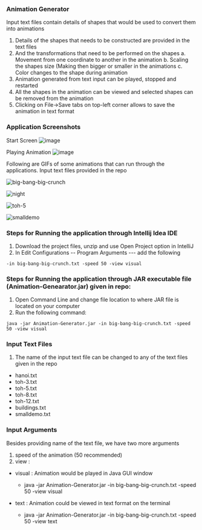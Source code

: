 ### Animation Generator
Input text files contain details of shapes that would be used to convert them into animations
1.  Details of the shapes that needs to be constructed are provided in the text files
2. And the transformations that need to be performed on the shapes 
	a. Movement from one coordinate to another in the animation
	b. Scaling the shapes size (Making then bigger or smaller in the animations
	c. Color changes to the shape during animation	
3. Animation generated from text input can be played, stopped and restarted 
4. All the shapes in the animation can be viewed and selected shapes can be removed from the animation
5. Clicking on File->Save tabs on top-left corner allows to save the animation in text format

### Application Screenshots
Start Screen
![image](https://user-images.githubusercontent.com/29174853/103982832-41eab100-5152-11eb-921c-0f13387148bb.png)

Playing Animation
![image](https://user-images.githubusercontent.com/29174853/103983205-da813100-5152-11eb-8311-7a6b7f66b806.png)


Following are GIFs of some animations that can run through the applications. Input text files provided in the repo


![big-bang-big-crunch](https://user-images.githubusercontent.com/29174853/103983407-2fbd4280-5153-11eb-82ab-b90e27899cb1.gif)

![night](https://user-images.githubusercontent.com/29174853/103983557-71e68400-5153-11eb-8614-83776d80cb99.gif)

![toh-5](https://user-images.githubusercontent.com/29174853/103983611-87f44480-5153-11eb-9d24-4acbe732e817.gif)

![smalldemo](https://user-images.githubusercontent.com/29174853/103983618-8d518f00-5153-11eb-8f51-19d5aa279006.gif)



### Steps for Running the application through Intellij Idea IDE

1. Download the project files, unzip and use Open Project option in IntelliJ
2. In Edit Configurations -- Program Arguments --- add the following

```
-in big-bang-big-crunch.txt -speed 50 -view visual
```

### Steps for Running the application through JAR executable file (Animation-Genearator.jar) given in repo:

1. Open Command Line and change file location to where JAR file is located on your computer
2. Run the following command:

```
java -jar Animation-Generator.jar -in big-bang-big-crunch.txt -speed 50 -view visual
```

### Input Text Files
1. The name of the input text file can be changed to any of the text files given in the repo
* hanoi.txt
* toh-3.txt
* toh-5.txt
* toh-8.txt
* toh-12.txt
* buildings.txt
* smalldemo.txt
	
### Input Arguments
Besides providing name of the text file,  we have two more arguments
1. speed of the animation (50 recommended)
2. view :
* visual : Animation would be played in Java GUI window 
	* java -jar Animation-Generator.jar -in big-bang-big-crunch.txt -speed 50 -view visual
		
* text   : Animation could be viewed in text format on the terminal 
	* java -jar Animation-Generator.jar -in big-bang-big-crunch.txt -speed 50 -view text
	
		  

          
